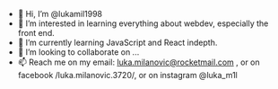 - 👋 Hi, I’m @lukamil1998
- 👀 I’m interested in learning everything about webdev, especially the front end.
- 🌱 I’m currently learning JavaScript and React indepth.
- 💞️ I’m looking to collaborate on ...
- 📫 Reach me on my email: luka.milanovic@rocketmail.com , or on facebook /luka.milanovic.3720/, or on instagram @luka_m1l

<!---
lukamil1998/lukamil1998 is a ✨ special ✨ repository because its `README.md` (this file) appears on your GitHub profile.
You can click the Preview link to take a look at your changes.
--->
